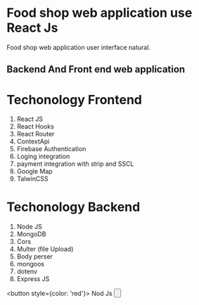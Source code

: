 # Food shop web application  use React Js

Food shop web application user interface  natural.


## Backend And Front end web application 
# Techonology Frontend 
1. React JS
2. React Hooks 
3. React Router
4. ContextApi
5. Firebase Authentication
6. Loging integration
7. payment integration with strip and SSCL
8. Google Map
9. TalwinCSS


# Techonology Backend 
1. Node JS
2. MongoDB
3. Cors 
4. Multer (file Upload)
5. Body perser 
6. mongoos 
7. dotenv
8. Express JS


<button style={color: 'red'}> Nod Js <button>
